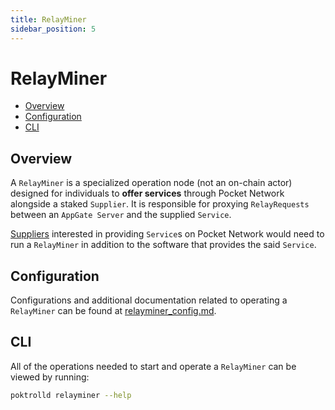 ```yaml
---
title: RelayMiner
sidebar_position: 5
---
```


# RelayMiner <!-- omit in toc -->

- [Overview](#overview)
- [Configuration](#configuration)
- [CLI](#cli)

## Overview

A `RelayMiner` is a specialized operation node (not an on-chain actor) designed
for individuals to **offer services** through Pocket Network alongside a staked
`Supplier`. It is responsible for proxying `RelayRequests` between an
`AppGate Server` and the supplied `Service`.

[Suppliers](./supplier.md) interested in providing `Service`s on Pocket Network
would need to run a `RelayMiner` in addition to the software that provides the said `Service`.

## Configuration

Configurations and additional documentation related to operating a `RelayMiner`
can be found at [relayminer_config.md](../../operate/configs/relayminer_config.md).

## CLI

All of the operations needed to start and operate a `RelayMiner` can be viewed
by running:

```bash
poktrolld relayminer --help
```
